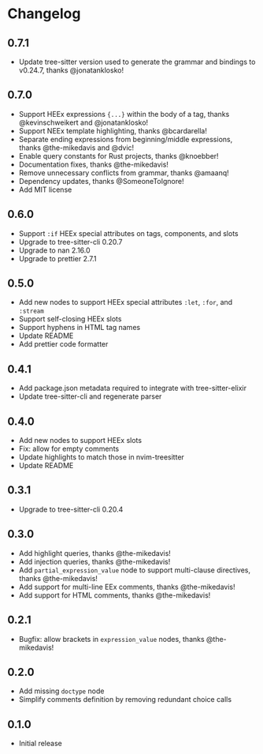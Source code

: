 # Changelog

## 0.7.1
- Update tree-sitter version used to generate the grammar and bindings to v0.24.7, thanks @jonatanklosko!

## 0.7.0
- Support HEEx expressions `{...}` within the body of a tag, thanks @kevinschweikert and @jonatanklosko!
- Support NEEx template highlighting, thanks @bcardarella!
- Separate ending expressions from beginning/middle expressions, thanks @the-mikedavis and @dvic!
- Enable query constants for Rust projects, thanks @knoebber!
- Documentation fixes, thanks @the-mikedavis!
- Remove unnecessary conflicts from grammar, thanks @amaanq!
- Dependency updates, thanks @SomeoneToIgnore!
- Add MIT license

## 0.6.0
- Support `:if` HEEx special attributes on tags, components, and slots
- Upgrade to tree-sitter-cli 0.20.7
- Upgrade to nan 2.16.0
- Upgrade to prettier 2.7.1

## 0.5.0
- Add new nodes to support HEEx special attributes `:let`, `:for`, and `:stream`
- Support self-closing HEEx slots
- Support hyphens in HTML tag names
- Update README
- Add prettier code formatter

## 0.4.1
- Add package.json metadata required to integrate with tree-sitter-elixir
- Update tree-sitter-cli and regenerate parser

## 0.4.0

- Add new nodes to support HEEx slots
- Fix: allow for empty comments
- Update highlights to match those in nvim-treesitter
- Update README

## 0.3.1

- Upgrade to tree-sitter-cli 0.20.4

## 0.3.0

- Add highlight queries, thanks @the-mikedavis!
- Add injection queries, thanks @the-mikedavis!
- Add `partial_expression_value` node to support multi-clause directives, thanks @the-mikedavis!
- Add support for multi-line EEx comments, thanks @the-mikedavis!
- Add support for HTML comments, thanks @the-mikedavis!

## 0.2.1

- Bugfix: allow brackets in `expression_value` nodes, thanks @the-mikedavis!

## 0.2.0

- Add missing `doctype` node
- Simplify comments definition by removing redundant choice calls

## 0.1.0

- Initial release
